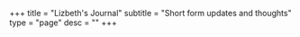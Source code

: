 +++
title = "Lizbeth's Journal"
subtitle = "Short form updates and thoughts"
type = "page"
desc = ""
+++
